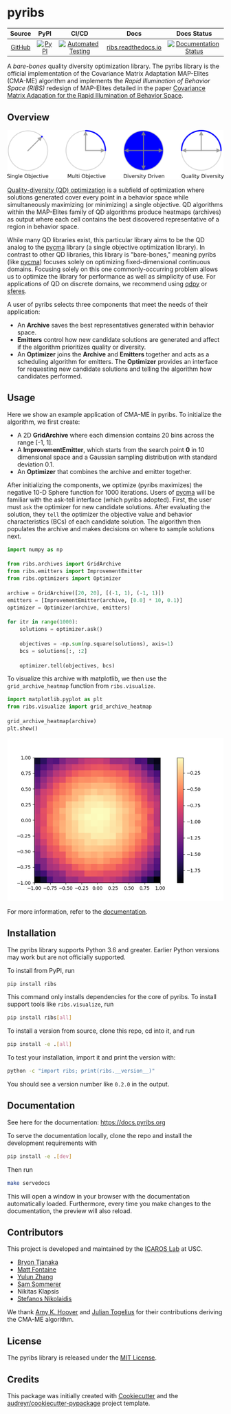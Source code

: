 # pyribs

|                     Source                     |                                                       PyPI                                                        |                                                                                                                  CI/CD                                                                                                                   |                        Docs                        |                                                                   Docs Status                                                                    |
| :--------------------------------------------: | :---------------------------------------------------------------------------------------------------------------: | :--------------------------------------------------------------------------------------------------------------------------------------------------------------------------------------------------------------------------------------: | :------------------------------------------------: | :----------------------------------------------------------------------------------------------------------------------------------------------: |
| [GitHub](https://github.com/icaros-usc/pyribs) | [![PyPI](https://img.shields.io/pypi/v/ribs.svg?style=flat-square&color=blue)](https://pypi.python.org/pypi/ribs) | [![Automated Testing](https://img.shields.io/endpoint.svg?url=https%3A%2F%2Factions-badge.atrox.dev%2Ficaros-usc%2Fpyribs%2Fbadge&style=flat-square)](https://github.com/icaros-usc/pyribs/actions?query=workflow%3A"Automated+Testing") | [ribs.readthedocs.io](https://ribs.readthedocs.io) | [![Documentation Status](https://readthedocs.org/projects/ribs/badge/?version=latest&style=flat-square)](https://readthedocs.org/projects/ribs/) |

A _bare-bones_ quality diversity optimization library. The pyribs library is the
official implementation of the Covariance Matrix Adaptation MAP-Elites (CMA-ME)
algorithm and implements the _Rapid Illumination of Behavior Space (RIBS)_
redesign of MAP-Elites detailed in the paper
[Covariance Matrix Adapation for the Rapid Illumination of Behavior Space](https://arxiv.org/abs/1912.02400).

## Overview

![Types of Optimization](readme_assets/optimization_types.png)

[Quality-diversity (QD) optimization](https://arxiv.org/abs/2012.04322) is a
subfield of optimization where solutions generated cover every point in a
behavior space while simultaneously maximizing (or minimizing) a single
objective. QD algorithms within the MAP-Elites family of QD algorithms produce
heatmaps (archives) as output where each cell contains the best discovered
representative of a region in behavior space.

While many QD libraries exist, this particular library aims to be the QD analog
to the [pycma](https://pypi.org/project/cma/) library (a single objective
optimization library). In contrast to other QD libraries, this library is
"bare-bones," meaning pyribs (like [pycma](https://pypi.org/project/cma/))
focuses solely on optimizing fixed-dimensional continuous domains. Focusing
solely on this one commonly-occurring problem allows us to optimize the library
for performance as well as simplicity of use. For applications of QD on discrete
domains, we recommend using [qdpy](https://gitlab.com/leo.cazenille/qdpy/) or
[sferes](https://github.com/sferes2/sferes2).

A user of pyribs selects three components that meet the needs of their
application:

- An **Archive** saves the best representatives generated within behavior space.
- **Emitters** control how new candidate solutions are generated and affect if
  the algorithm prioritizes quality or diversity.
- An **Optimizer** joins the **Archive** and **Emitters** together and acts as a
  scheduling algorithm for emitters. The **Optimizer** provides an interface for
  requesting new candidate solutions and telling the algorithm how candidates
  performed.

## Usage

Here we show an example application of CMA-ME in pyribs. To initialize the
algorithm, we first create:

- A 2D **GridArchive** where each dimension contains 20 bins across the range
  [-1, 1].
- A **ImprovementEmitter**, which starts from the search point **0** in 10
  dimensional space and a Gaussian sampling distribution with standard deviation
  0.1.
- An **Optimizer** that combines the archive and emitter together.

After initializing the components, we optimize (pyribs maximizes) the negative
10-D Sphere function for 1000 iterations. Users of
[pycma](https://pypi.org/project/cma/) will be familiar with the ask-tell
interface (which pyribs adopted). First, the user must `ask` the optimizer for
new candidate solutions. After evaluating the solution, they `tell` the
optimizer the objective value and behavior characteristics (BCs) of each
candidate solution. The algorithm then populates the archive and makes decisions
on where to sample solutions next.

```python
import numpy as np

from ribs.archives import GridArchive
from ribs.emitters import ImprovementEmitter
from ribs.optimizers import Optimizer

archive = GridArchive([20, 20], [(-1, 1), (-1, 1)])
emitters = [ImprovementEmitter(archive, [0.0] * 10, 0.1)]
optimizer = Optimizer(archive, emitters)

for itr in range(1000):
    solutions = optimizer.ask()

    objectives = -np.sum(np.square(solutions), axis=1)
    bcs = solutions[:, :2]

    optimizer.tell(objectives, bcs)
```

To visualize this archive with matplotlib, we then use the
`grid_archive_heatmap` function from `ribs.visualize`.

```python
import matplotlib.pyplot as plt
from ribs.visualize import grid_archive_heatmap

grid_archive_heatmap(archive)
plt.show()
```

![Sphere heatmap](readme_assets/sphere_heatmap.png)

For more information, refer to the [documentation](https://docs.pyribs.org/).

## Installation

The pyribs library supports Python 3.6 and greater. Earlier Python versions may
work but are not officially supported.

To install from PyPI, run

```bash
pip install ribs
```

This command only installs dependencies for the core of pyribs. To install
support tools like `ribs.visualize`, run

```bash
pip install ribs[all]
```

To install a version from source, clone this repo, cd into it, and run

```bash
pip install -e .[all]
```

To test your installation, import it and print the version with:

```bash
python -c "import ribs; print(ribs.__version__)"
```

You should see a version number like `0.2.0` in the output.

## Documentation

See here for the documentation: <https://docs.pyribs.org>

To serve the documentation locally, clone the repo and install the development
requirements with

```bash
pip install -e .[dev]
```

Then run

```bash
make servedocs
```

This will open a window in your browser with the documentation automatically
loaded. Furthermore, every time you make changes to the documentation, the
preview will also reload.

## Contributors

This project is developed and maintained by the
[ICAROS Lab](http://icaros.usc.edu) at USC.

- [Bryon Tjanaka](https://btjanaka.net)
- [Matt Fontaine](https://github.com/tehqin)
- [Yulun Zhang](https://github.com/lunjohnzhang)
- [Sam Sommerer](https://github.com/sam-som-usc)
- Nikitas Klapsis
- [Stefanos Nikolaidis](https://stefanosnikolaidis.net)

We thank [Amy K. Hoover](http://amykhoover.com/) and
[Julian Togelius](http://julian.togelius.com/) for their contributions deriving
the CMA-ME algorithm.

## License

The pyribs library is released under the
[MIT License](https://github.com/icaros-usc/pyribs/blob/master/LICENSE).

## Credits

This package was initially created with
[Cookiecutter](https://github.com/audreyr/cookiecutter) and the
[audreyr/cookiecutter-pypackage](https://github.com/audreyr/cookiecutter-pypackage)
project template.
